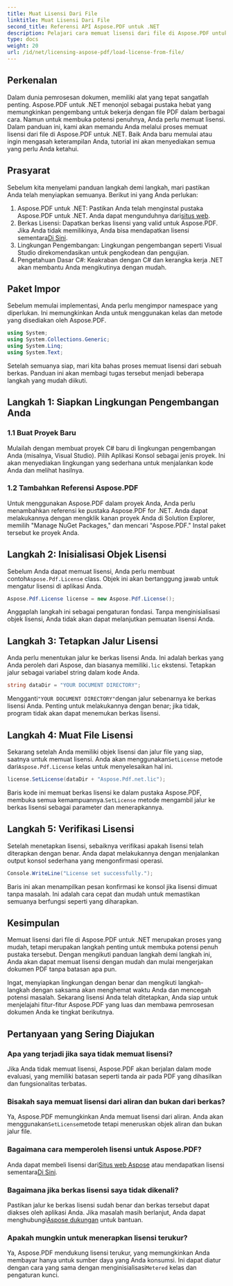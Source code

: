 ```yaml
---
title: Muat Lisensi Dari File
linktitle: Muat Lisensi Dari File
second_title: Referensi API Aspose.PDF untuk .NET
description: Pelajari cara memuat lisensi dari file di Aspose.PDF untuk .NET dengan panduan lengkap ini. Pastikan fungsionalitas penuh dengan menyetel lisensi Anda dengan benar.
type: docs
weight: 20
url: /id/net/licensing-aspose-pdf/load-license-from-file/
---
```

## Perkenalan

Dalam dunia pemrosesan dokumen, memiliki alat yang tepat sangatlah penting. Aspose.PDF untuk .NET menonjol sebagai pustaka hebat yang memungkinkan pengembang untuk bekerja dengan file PDF dalam berbagai cara. Namun untuk membuka potensi penuhnya, Anda perlu memuat lisensi. Dalam panduan ini, kami akan memandu Anda melalui proses memuat lisensi dari file di Aspose.PDF untuk .NET. Baik Anda baru memulai atau ingin mengasah keterampilan Anda, tutorial ini akan menyediakan semua yang perlu Anda ketahui.

## Prasyarat

Sebelum kita menyelami panduan langkah demi langkah, mari pastikan Anda telah menyiapkan semuanya. Berikut ini yang Anda perlukan:

1.  Aspose.PDF untuk .NET: Pastikan Anda telah menginstal pustaka Aspose.PDF untuk .NET. Anda dapat mengunduhnya dari[situs web](https://releases.aspose.com/pdf/net/).
2.  Berkas Lisensi: Dapatkan berkas lisensi yang valid untuk Aspose.PDF. Jika Anda tidak memilikinya, Anda bisa mendapatkan lisensi sementara[Di Sini](https://purchase.aspose.com/temporary-license/).
3. Lingkungan Pengembangan: Lingkungan pengembangan seperti Visual Studio direkomendasikan untuk pengkodean dan pengujian.
4. Pengetahuan Dasar C#: Keakraban dengan C# dan kerangka kerja .NET akan membantu Anda mengikutinya dengan mudah.

## Paket Impor

Sebelum memulai implementasi, Anda perlu mengimpor namespace yang diperlukan. Ini memungkinkan Anda untuk menggunakan kelas dan metode yang disediakan oleh Aspose.PDF.

```csharp
using System;
using System.Collections.Generic;
using System.Linq;
using System.Text;
```

Setelah semuanya siap, mari kita bahas proses memuat lisensi dari sebuah berkas. Panduan ini akan membagi tugas tersebut menjadi beberapa langkah yang mudah diikuti.

## Langkah 1: Siapkan Lingkungan Pengembangan Anda

### 1.1 Buat Proyek Baru
Mulailah dengan membuat proyek C# baru di lingkungan pengembangan Anda (misalnya, Visual Studio). Pilih Aplikasi Konsol sebagai jenis proyek. Ini akan menyediakan lingkungan yang sederhana untuk menjalankan kode Anda dan melihat hasilnya.

### 1.2 Tambahkan Referensi Aspose.PDF
Untuk menggunakan Aspose.PDF dalam proyek Anda, Anda perlu menambahkan referensi ke pustaka Aspose.PDF for .NET. Anda dapat melakukannya dengan mengklik kanan proyek Anda di Solution Explorer, memilih "Manage NuGet Packages," dan mencari "Aspose.PDF." Instal paket tersebut ke proyek Anda.

## Langkah 2: Inisialisasi Objek Lisensi

 Sebelum Anda dapat memuat lisensi, Anda perlu membuat contoh`Aspose.Pdf.License` class. Objek ini akan bertanggung jawab untuk mengatur lisensi di aplikasi Anda.

```csharp
Aspose.Pdf.License license = new Aspose.Pdf.License();
```

Anggaplah langkah ini sebagai pengaturan fondasi. Tanpa menginisialisasi objek lisensi, Anda tidak akan dapat melanjutkan pemuatan lisensi Anda.

## Langkah 3: Tetapkan Jalur Lisensi

 Anda perlu menentukan jalur ke berkas lisensi Anda. Ini adalah berkas yang Anda peroleh dari Aspose, dan biasanya memiliki`.lic` ekstensi. Tetapkan jalur sebagai variabel string dalam kode Anda.

```csharp
string dataDir = "YOUR DOCUMENT DIRECTORY";
```

 Mengganti`"YOUR DOCUMENT DIRECTORY"`dengan jalur sebenarnya ke berkas lisensi Anda. Penting untuk melakukannya dengan benar; jika tidak, program tidak akan dapat menemukan berkas lisensi.

## Langkah 4: Muat File Lisensi

 Sekarang setelah Anda memiliki objek lisensi dan jalur file yang siap, saatnya untuk memuat lisensi. Anda akan menggunakan`SetLicense` metode dari`Aspose.Pdf.License` kelas untuk menyelesaikan hal ini.

```csharp
license.SetLicense(dataDir + "Aspose.Pdf.net.lic");
```

 Baris kode ini memuat berkas lisensi ke dalam pustaka Aspose.PDF, membuka semua kemampuannya.`SetLicense` metode mengambil jalur ke berkas lisensi sebagai parameter dan menerapkannya.

## Langkah 5: Verifikasi Lisensi

Setelah menetapkan lisensi, sebaiknya verifikasi apakah lisensi telah diterapkan dengan benar. Anda dapat melakukannya dengan menjalankan output konsol sederhana yang mengonfirmasi operasi.

```csharp
Console.WriteLine("License set successfully.");
```

Baris ini akan menampilkan pesan konfirmasi ke konsol jika lisensi dimuat tanpa masalah. Ini adalah cara cepat dan mudah untuk memastikan semuanya berfungsi seperti yang diharapkan.

## Kesimpulan

Memuat lisensi dari file di Aspose.PDF untuk .NET merupakan proses yang mudah, tetapi merupakan langkah penting untuk membuka potensi penuh pustaka tersebut. Dengan mengikuti panduan langkah demi langkah ini, Anda akan dapat memuat lisensi dengan mudah dan mulai mengerjakan dokumen PDF tanpa batasan apa pun.

Ingat, menyiapkan lingkungan dengan benar dan mengikuti langkah-langkah dengan saksama akan menghemat waktu Anda dan mencegah potensi masalah. Sekarang lisensi Anda telah ditetapkan, Anda siap untuk menjelajahi fitur-fitur Aspose.PDF yang luas dan membawa pemrosesan dokumen Anda ke tingkat berikutnya.

## Pertanyaan yang Sering Diajukan

### Apa yang terjadi jika saya tidak memuat lisensi?  
Jika Anda tidak memuat lisensi, Aspose.PDF akan berjalan dalam mode evaluasi, yang memiliki batasan seperti tanda air pada PDF yang dihasilkan dan fungsionalitas terbatas.

### Bisakah saya memuat lisensi dari aliran dan bukan dari berkas?  
 Ya, Aspose.PDF memungkinkan Anda memuat lisensi dari aliran. Anda akan menggunakan`SetLicense`metode tetapi meneruskan objek aliran dan bukan jalur file.

### Bagaimana cara memperoleh lisensi untuk Aspose.PDF?  
 Anda dapat membeli lisensi dari[Situs web Aspose](https://purchase.aspose.com/buy) atau mendapatkan lisensi sementara[Di Sini](https://purchase.aspose.com/temporary-license/).

### Bagaimana jika berkas lisensi saya tidak dikenali?  
 Pastikan jalur ke berkas lisensi sudah benar dan berkas tersebut dapat diakses oleh aplikasi Anda. Jika masalah masih berlanjut, Anda dapat menghubungi[Aspose dukungan](https://forum.aspose.com/c/pdf/10) untuk bantuan.

### Apakah mungkin untuk menerapkan lisensi terukur?  
 Ya, Aspose.PDF mendukung lisensi terukur, yang memungkinkan Anda membayar hanya untuk sumber daya yang Anda konsumsi. Ini dapat diatur dengan cara yang sama dengan menginisialisasi`Metered` kelas dan pengaturan kunci.